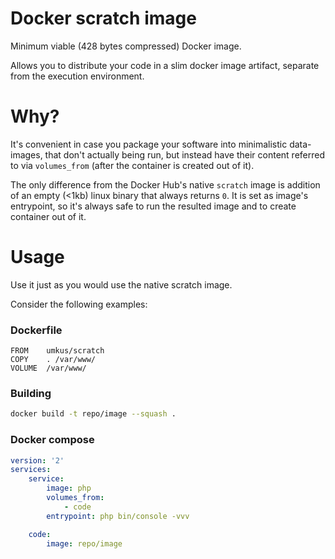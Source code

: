 # Docker scratch image

Minimum viable (428 bytes compressed) Docker image.

Allows you to distribute your code in a slim docker image artifact, separate from the execution environment.

# Why?

It's convenient in case you package your software into minimalistic data-images, that don't actually being run, but 
instead have their content referred to via `volumes_from` (after the container is created out of it).

The only difference from the Docker Hub's native `scratch` image is addition of an empty (<1kb) linux binary that always returns `0`.
It is set as image's entrypoint, so it's always safe to run the resulted image and to create container out of it.

# Usage

Use it just as you would use the native scratch image. 

Consider the following examples:

### Dockerfile
```
FROM    umkus/scratch
COPY    . /var/www/
VOLUME  /var/www/
```

### Building

```bash
docker build -t repo/image --squash .
```
### Docker compose

```yaml
version: '2'
services:
    service:
        image: php
        volumes_from:
            - code
        entrypoint: php bin/console -vvv

    code:
        image: repo/image
```

